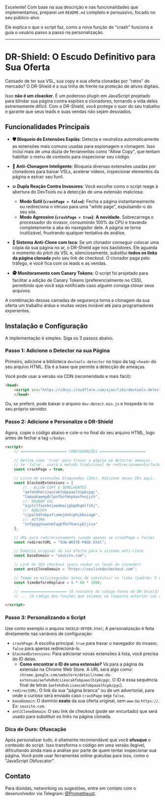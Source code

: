 Excelente\! Com base na sua descrição e nas funcionalidades que implementamos, preparei um `README.md` completo e persuasivo, focado no seu público-alvo.

Ele explica o que o script faz, como a nova função de "crash" funciona e guia o usuário passo a passo na personalização.

-----

# DR-Shield: O Escudo Definitivo para Sua Oferta

Cansado de ter sua VSL, sua copy e sua oferta clonadas por "ratos" de mercado? O DR-Shield é a sua linha de frente na proteção de ativos digitais.

Isso **não é um cloacker**. É um poderoso plugin em JavaScript projetado para blindar sua página contra espiões e clonadores, tornando a vida deles extremamente difícil. Com o DR-Shield, você protege o suor do seu trabalho e garante que seus leads e suas vendas não sejam desviados.

## Funcionalidades Principais

  * **🛡️ Bloqueio de Extensões Espiãs**: Detecta e neutraliza automaticamente as extensões mais comuns usadas para espionagem e clonagem. Isso inclui mais de uma dúzia de ferramentas como "Allow Copy", que tentam habilitar o menu de contexto para inspecionar seu código.

  * **🚫 Anti-Clonagem Inteligente**: Bloqueia diversas extensões usadas por clonadores para baixar VSLs, acelerar vídeos, inspecionar elementos da página e extrair seu funil.

  * **💥 Dupla Reação Contra Invasores**: Você escolhe como o script reage à abertura do DevTools ou à detecção de uma extensão maliciosa:

      * **Modo Sutil (`crashPage = false`)**: Fecha a página instantaneamente ou redireciona o intruso para uma "white page", expulsando-o do seu site.
      * **Modo Agressivo (`crashPage = true`)**: **A novidade.** Sobrecarrega o processador do invasor, consumindo 100% da CPU e travando completamente a aba do navegador dele. A página se torna inutilizável, frustrando qualquer tentativa de análise.

  * **🎣 Sistema Anti-Clone com Isca**: Se um clonador conseguir colocar uma cópia da sua página no ar, o DR-Shield age nos bastidores. Ele aguarda o momento do pitch da VSL e, silenciosamente, substitui **todos os links da página clonada** pelo seu link de checkout. O clonador paga pelo tráfego, e você fica com os leads e as vendas.

  * **🕵️ Monitoramento com Canary Tokens**: O script foi projetado para facilitar a adição de Canary Tokens (preferencialmente no CSS), permitindo que você seja notificado caso alguém consiga clonar seus arquivos.

A combinação dessas camadas de segurança torna a clonagem da sua oferta um trabalho árduo e muitas vezes inviável até para programadores experientes.

## Instalação e Configuração

A implementação é simples. Siga os 3 passos abaixo.

### Passo 1: Adicione o Detector na sua Página

Primeiro, adicione a biblioteca `devtools-detector` no topo da tag `<head>` do seu arquivo HTML. Ela é a base que permite a detecção de ameaças.

Você pode usar a versão via CDN (recomendado e mais fácil):

```html
<head>
    <script src="https://cdnjs.cloudflare.com/ajax/libs/devtools-detector/2.0.22/devtools-detector.min.js"></script>
    </head>
```

Ou, se preferir, pode baixar o arquivo `dev-detect.min.js` e hospedá-lo no seu próprio servidor.

### Passo 2: Adicione e Personalize o DR-Shield

Agora, copie o código abaixo e cole-o no final do seu arquivo HTML, logo antes de fechar a tag `</body>`.

```html
<script>
    // ===================== CONFIGURAÇÕES =====================

    // Defina como 'true' para travar a página ao detectar ameaças.
    // Se 'false', usará o método tradicional de redirecionamento/fechamento.
    const crashPage = true; 

    // Lista de extensões bloqueadas (IDs). Adicione novos IDs aqui.
    const blockedExtensions = [
        // - ALLOW COPY E SEMELHANTES
        "aefehdhdciieocakfobpaaolhipkcpgc",
        "lamaakaemgdclpnfbofmhpkanfnojjch",
        //- ROUBAR VSL
        "ajplclfainbnjaedmaijgkpdhgmlfihj",
        //- ADBLOCK
        "cjpalhdlnbpafiamejdnhcphjbkeiagm",
        //- AUTOMA
        "infppggnoaenmfagbfknfkancpbljcca"
    ];

    // URL para redirecionamento (usado apenas se crashPage = false)
    const redirectURL = "SUA-WHITE-PAGE.html";

    // Domínio original da sua oferta para o sistema anti-clone
    const baseDomain = "seusite.com";

    // Link do SEU checkout (para roubar os leads do clonador)
    const antiCloneDomain = "https://seulinkdecheckout.com";

    // Tempo em milissegundos antes de substituir os links (padrão: 5 minutos)
    const timeBeforeReplace = 5 * 60 * 1000;

    // ===================== (O restante do código-fonte do DR-Shield) =====================
    // ... (O código das funções que colamos na resposta anterior vai aqui) ...

</script>
```

### Passo 3: Personalizando o Script

Use como exemplo o arquivo `SHIELD-OFFER.html`;
A personalização é feita diretamente nas variáveis de configuração:

  * `crashPage`: A escolha principal. `true` para travar o navegador do invasor, `false` para apenas redirecioná-lo.
  * `blockedExtensions`: Para adicionar novas extensões à lista, você precisa do ID delas.
      * **Como encontrar o ID de uma extensão?** Vá para a página da extensão na Chrome Web Store. A URL será algo como: `chrome.google.com/webstore/detail/nome-da-extensao/aefehdhdciieocakfobpaaolhipkcpgc`. O ID é essa sequência final de letras (`aefehdhdciieocakfobpaaolhipkcpgc`).
  * `redirectURL`: O link da sua "página branca" ou de um advertorial, para onde o curioso será enviado caso `crashPage` seja `false`.
  * `baseDomain`: O domínio **exato** da sua oferta original, sem `www` ou `https://`. Ex: `seusite.com`.
  * `antiCloneDomain`: O seu link de checkout (pode ser encurtado) que será usado para substituir os links na página clonada.

### Dica de Ouro: Ofuscação

Após personalizar tudo, é altamente recomendável que você **ofusque** o conteúdo do script. Isso transforma o código em uma versão ilegível, dificultando ainda mais a análise por parte de quem tentar inspecionar sua página.
Você pode usar ferramentas online gratuitas para isso, como o "JavaScript Obfuscator".

## Contato

Para dúvidas, networking ou sugestões, entre em contato com o desenvolvedor via Telegram: [@Prometheust](https://t.me/Prometheust).